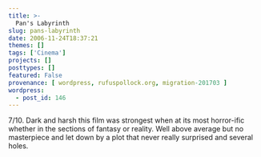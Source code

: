 ```yaml
---
title: >-
  Pan's Labyrinth
slug: pans-labyrinth
date: 2006-11-24T18:37:21
themes: []
tags: ['Cinema']
projects: []
posttypes: []
featured: False
provenance: [ wordpress, rufuspollock.org, migration-201703 ]
wordpress:
  - post_id: 146
---
```


7/10. Dark and harsh this film was strongest when at its most horror-ific whether in the sections of fantasy or reality. Well above average but no masterpiece and let down by a plot that never really surprised and several holes.

